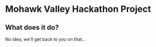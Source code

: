 # Mohawk Valley Hackathon Project

What does it do?
------

No idea, we'll get back to you on that...
